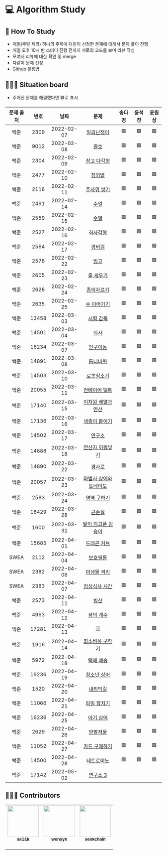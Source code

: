 # 💻 Algorithm Study

## 📄 How To Study
- 매일(주말 제외) 하나의 주제에 다같이 선정한 문제에 대해서 문제 풀이 진행
- 매일 오후 10시 반 스터디 진행 전까지 서로의 코드를 보며 리뷰 작성
- 모여서 리뷰에 대한 확인 및 merge
- 다같이 문제 선정
- [Github 활용법](./docs)

## 🧑🏽‍💻 Situation board
- 주어진 문제를 해결했다면 🟩로 표시

| 문제 출처| 번호     | 날짜     | 문제      | 송다경  | 윤석찬  | 윤원상  |
| :---------: | :---------: | :---------: | :---------: | :--------: | :--------: | :--------: |
| 백준     | 2309     |2022-02-07|[일곱난쟁이](https://www.acmicpc.net/problem/2309) |🟩|🟩|🟩|
| 백준     | 9012     |2022-02-08|[괄호](https://www.acmicpc.net/problem/9012) |🟩|🟩|🟩|
| 백준     | 2304     |2022-02-09|[창고 다각형](https://www.acmicpc.net/problem/2304) |🟩|🟩|🟩|
| 백준     | 2477     |2022-02-10|[참외밭](https://www.acmicpc.net/problem/2477) |🟩|🟩|🟩|
| 백준     | 2116     |2022-02-11|[주사위 쌓기](https://www.acmicpc.net/problem/2116) |🟩|🟩|🟩|
| 백준     | 2491     |2022-02-14|[수열](https://www.acmicpc.net/problem/2491) |🟩|🟩|🟩|
| 백준     | 2559     |2022-02-15|[수열](https://www.acmicpc.net/problem/2559) |🟩|🟩|🟩|
| 백준     | 2527     |2022-02-16|[직사각형](https://www.acmicpc.net/problem/2527) |🟩|🟩|🟩|
| 백준     | 2564     |2022-02-17|[경비원](https://www.acmicpc.net/problem/2564) |🟩|🟩|🟩|
| 백준     | 2578     |2022-02-22|[빙고](https://www.acmicpc.net/problem/2578) |🟩|🟩|🟩|
| 백준     | 2605     |2022-02-23|[줄 세우기](https://www.acmicpc.net/problem/2605) |🟩|🟩|🟩|
| 백준     | 2628     |2022-02-24|[종이자르기](https://www.acmicpc.net/problem/2628) |🟩|🟩|🟩|
| 백준     | 2635     |2022-02-25|[수 이어가기](https://www.acmicpc.net/problem/2635) |🟩|🟩|🟩|
| 백준     | 13458    |2022-03-03|[시험 감독](https://www.acmicpc.net/problem/13458) |🟩|🟩|🟩|
| 백준     | 14501    |2022-03-04|[퇴사](https://www.acmicpc.net/problem/14501) |🟩|🟩|🟩|
| 백준     | 16234    |2022-03-07|[인구이동](https://www.acmicpc.net/problem/16234) |🟩|🟩|🟩|
| 백준     | 14891    |2022-03-08|[톱니바퀴](https://www.acmicpc.net/problem/14891) |🟩|🟩|🟩|
| 백준     | 14503    |2022-03-10|[로봇청소기](https://www.acmicpc.net/problem/14503) |🟩|🟩|🟩|
| 백준     | 20055    |2022-03-11|[컨베이어 벨트](https://www.acmicpc.net/problem/20055) |🟩|🟩|🟩|
| 백준     | 17140    |2022-03-15|[이차원 배열과 연산](https://www.acmicpc.net/problem/17140) |🟩|🟩|🟩|
| 백준     | 17136    |2022-03-16|[색종이 붙이기](https://www.acmicpc.net/problem/17136) |🟩|🟩|🟩|
| 백준     | 14502    |2022-03-17|[연구소](https://www.acmicpc.net/problem/14502) |🟩|🟩|🟩|
| 백준     | 14888    |2022-03-18|[연산자 끼워넣기](https://www.acmicpc.net/problem/14888) |🟩|🟩|🟩|
| 백준     | 14890    |2022-03-22|[경사로](https://www.acmicpc.net/problem/14890) |🟩|🟩|🟩|
| 백준     | 20057    |2022-03-23|[마법사 상어와 토네이도](https://www.acmicpc.net/problem/20057) |🟩|🟩|🟩|
| 백준     | 2583     |2022-03-24|[영역 구하기](https://www.acmicpc.net/problem/2583) |🟩|🟩|🟩|
| 백준     | 18429    |2022-03-28|[근손실](https://www.acmicpc.net/problem/18429) |🟩|🟩|🟩|
| 백준     | 1600     |2022-03-31|[말이 되고픈 원숭이](https://www.acmicpc.net/problem/1600) |🟩|🟩|🟩|
| 백준     | 15685    |2022-04-01|[드래곤 커브](https://www.acmicpc.net/problem/15685) |🟩|🟩|🟩|
| SWEA    | 2112     |2022-04-04|[보호필름](https://www.swexpertacademy.com/main/code/problem/problemDetail.do?contestProbId=AV5V1SYKAaUDFAWu) |🟩|🟩|🟩|
| SWEA    | 2382     |2022-04-06|[미생물 격리](https://swexpertacademy.com/main/code/problem/problemDetail.do?contestProbId=AV597vbqAH0DFAVl&categoryId=AV597vbqAH0DFAVl&categoryType=CODE&problemTitle=2382&orderBy=FIRST_REG_DATETIME&selectCodeLang=ALL&select-1=&pageSize=10&pageIndex=1) |🟩|🟩|🟩|
| SWEA    | 2383     |2022-04-07|[점심식사 시간](https://swexpertacademy.com/main/code/problem/problemDetail.do?contestProbId=AV5-BEE6AK0DFAVl&categoryId=AV5-BEE6AK0DFAVl&categoryType=CODE&problemTitle=2383&orderBy=FIRST_REG_DATETIME&selectCodeLang=ALL&select-1=&pageSize=10&pageIndex=1) |🟩|🟩|🟩|
| 백준     | 2573    |2022-04-11|[빙산](https://www.acmicpc.net/problem/2573) |🟩|🟩|🟩|
| 백준     | 4963    |2022-04-12|[섬의 개수](https://www.acmicpc.net/problem/4963) |🟩|🟩|🟩|
| 백준     | 17281    |2022-04-13|[⚾](https://www.acmicpc.net/problem/17281) |🟩|🟩|🟩|
| 백준     | 1916    |2022-04-14|[최소비용 구하기](https://www.acmicpc.net/problem/1916) |🟩|🟩|🟩|
| 백준     | 5972    |2022-04-18|[택배 배송](https://www.acmicpc.net/problem/5972) |🟩|🟩|🟩|
| 백준     | 19236    |2022-04-19|[청소년 상어](https://www.acmicpc.net/problem/19236) |🟩|🟩|🟩|
| 백준     | 1520    |2022-04-20|[내리막길](https://www.acmicpc.net/problem/1520) |🟩|🟩|🟩|
| 백준     | 11066    |2022-04-21|[파일 합치기](https://www.acmicpc.net/problem/11066) |🟩|🟩|🟩|
| 백준     | 16236    |2022-04-25|[아기 상어](https://www.acmicpc.net/problem/16236) |🟩|🟩|🟩|
| 백준     | 2629    |2022-04-26|[양팔저울](https://www.acmicpc.net/problem/2629) |🟩|🟩|🟩|
| 백준     | 11052    |2022-04-27|[카드 구매하기](https://www.acmicpc.net/problem/11052) |🟩|🟩|🟩|
| 백준     | 14500    |2022-04-28|[테트로미노](https://www.acmicpc.net/problem/14500) |🟩|🟩|🟩|
| 백준     | 17142   |2022-05-02|[연구소 3](https://www.acmicpc.net/problem/17142) ||||


## 🙋🏻‍♂️ Contributors

<table>
  <tr>
    <td align="center"><a href="https://github.com/sa11k"><img src="https://avatars.githubusercontent.com/u/63536606?v=4?s=100" width="100px;" alt=""/><br /><sub><b>sa11k</b><br></sub></a><br /></td>
    <td align="center"><a href="https://github.com/wonsyn"><img src="https://avatars.githubusercontent.com/u/82020255?v=4?s=100" width="100px;" alt=""/><br /><sub><b>wonsyn</b><br></sub></a><br /></td>
    <td align="center"><a href="https://github.com/seokchain"><img src="https://avatars.githubusercontent.com/u/98997009?v=4?s=100" width="100px;" alt=""/><br /><sub><b>seokchain</b><br></sub></a><br /></td>
  </tr>
</table>

